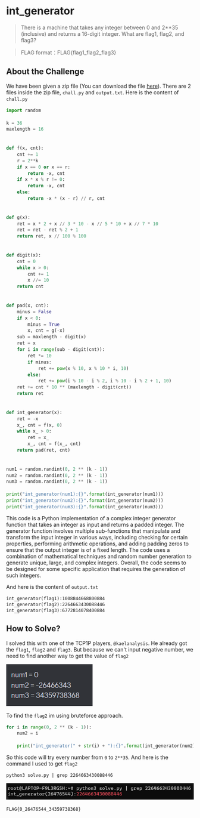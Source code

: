 # int_generator
> There is a machine that takes any integer between 0 and 2**35 (inclusive) and returns a 16-digit integer.
What are flag1, flag2, and flag3?

> FLAG format：FLAG{flag1_flag2_flag3}

## About the Challenge
We have been given a zip file (You can download the file [here](mis-int-generator.zip)). There are 2 files inside the zip file, `chall.py` and `output.txt`. Here is the content of `chall.py`

```python
import random

k = 36
maxlength = 16


def f(x, cnt):
    cnt += 1
    r = 2**k
    if x == 0 or x == r:
        return -x, cnt
    if x * x % r != 0:
        return -x, cnt
    else:
        return -x * (x - r) // r, cnt


def g(x):
    ret = x * 2 + x // 3 * 10 - x // 5 * 10 + x // 7 * 10
    ret = ret - ret % 2 + 1
    return ret, x // 100 % 100


def digit(x):
    cnt = 0
    while x > 0:
        cnt += 1
        x //= 10
    return cnt


def pad(x, cnt):
    minus = False
    if x < 0:
        minus = True
        x, cnt = g(-x)
    sub = maxlength - digit(x)
    ret = x
    for i in range(sub - digit(cnt)):
        ret *= 10
        if minus:
            ret += pow(x % 10, x % 10 * i, 10)
        else:
            ret += pow(i % 10 - i % 2, i % 10 - i % 2 + 1, 10)
    ret += cnt * 10 ** (maxlength - digit(cnt))
    return ret


def int_generator(x):
    ret = -x
    x_, cnt = f(x, 0)
    while x_ > 0:
        ret = x_
        x_, cnt = f(x_, cnt)
    return pad(ret, cnt)


num1 = random.randint(0, 2 ** (k - 1))
num2 = random.randint(0, 2 ** (k - 1))
num3 = random.randint(0, 2 ** (k - 1))

print("int_generator(num1):{}".format(int_generator(num1)))
print("int_generator(num2):{}".format(int_generator(num2)))
print("int_generator(num3):{}".format(int_generator(num3)))
```

This code is a Python implementation of a complex integer generator function that takes an integer as input and returns a padded integer. The generator function involves multiple sub-functions that manipulate and transform the input integer in various ways, including checking for certain properties, performing arithmetic operations, and adding padding zeros to ensure that the output integer is of a fixed length. The code uses a combination of mathematical techniques and random number generation to generate unique, large, and complex integers. Overall, the code seems to be designed for some specific application that requires the generation of such integers.

And here is the content of `output.txt`

```
int_generator(flag1):1008844668800884
int_generator(flag2):2264663430088446
int_generator(flag3):6772814078400884
```

## How to Solve?
I solved this with one of the TCP1P players, `@kaelanalysis`. He already got the `flag1`, `flag2` and `flag3`. But because we can't input negative number, we need to find another way to get the value of `flag2`

![num](images/num.png)

To find the `flag2` im using bruteforce approach.

```python
for i in range(0, 2 ** (k - 1)):
    num2 = i

    print("int_generator(" + str(i) + "):{}".format(int_generator(num2)))
```

So this code will try every number from `0` to `2**35`. And here is the command I used to get `flag2`

```shell
python3 solve.py | grep 2264663430088446
```

![flag2](images/flag2.png)

```
FLAG{0_26476544_34359738368}
```